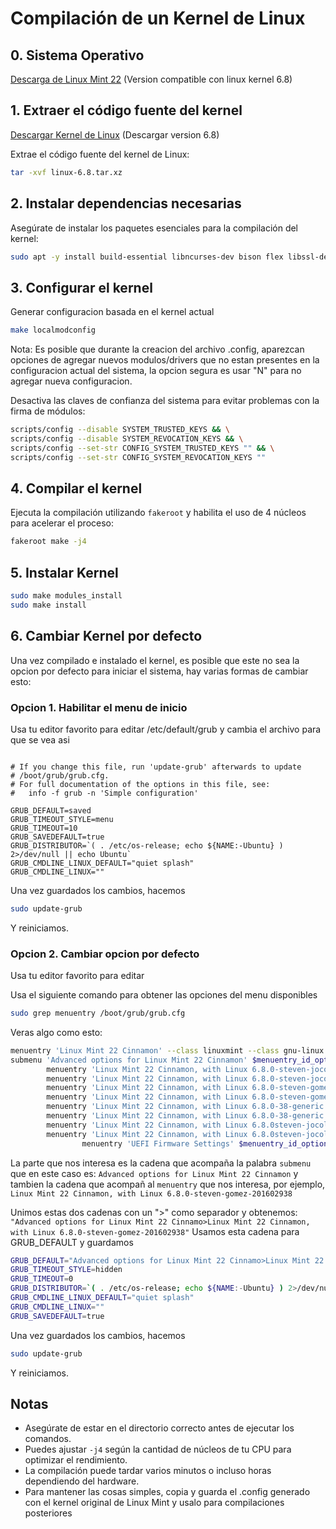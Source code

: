 # Compilación de un Kernel de Linux
## 0. Sistema Operativo
[Descarga de Linux Mint 22](https://www.linuxmint.com/edition.php?id=316) (Version compatible con linux kernel 6.8)

## 1. Extraer el código fuente del kernel  
[Descargar Kernel de Linux](https://www.kernel.org) (Descargar version 6.8)

Extrae el código fuente del kernel de Linux:
```sh
tar -xvf linux-6.8.tar.xz
```

## 2. Instalar dependencias necesarias  
Asegúrate de instalar los paquetes esenciales para la compilación del kernel:  

```sh
sudo apt -y install build-essential libncurses-dev bison flex libssl-dev libelf-dev fakeroot
```

## 3. Configurar el kernel 

Generar configuracion basada en el kernel actual
```sh
make localmodconfig
```
Nota: Es posible que durante la creacion del archivo .config, aparezcan opciones de agregar nuevos modulos/drivers que no estan presentes en la configuracion actual del sistema, la opcion segura es usar "N" para no agregar nueva configuracion.


Desactiva las claves de confianza del sistema para evitar problemas con la firma de módulos:  

```sh
scripts/config --disable SYSTEM_TRUSTED_KEYS && \
scripts/config --disable SYSTEM_REVOCATION_KEYS && \
scripts/config --set-str CONFIG_SYSTEM_TRUSTED_KEYS "" && \
scripts/config --set-str CONFIG_SYSTEM_REVOCATION_KEYS ""
```

## 4. Compilar el kernel  
Ejecuta la compilación utilizando `fakeroot` y habilita el uso de 4 núcleos para acelerar el proceso:  

```sh
fakeroot make -j4
```

## 5. Instalar Kernel
```sh
sudo make modules_install
sudo make install
```

## 6. Cambiar Kernel por defecto
Una vez compilado e instalado el kernel, es posible que este no sea la opcion por defecto para iniciar el sistema, hay varias formas de cambiar esto:

### Opcion 1. Habilitar el menu de inicio
Usa tu editor favorito para editar /etc/default/grub y cambia el archivo para que se vea asi
```shell

# If you change this file, run 'update-grub' afterwards to update
# /boot/grub/grub.cfg.
# For full documentation of the options in this file, see:
#   info -f grub -n 'Simple configuration'

GRUB_DEFAULT=saved
GRUB_TIMEOUT_STYLE=menu
GRUB_TIMEOUT=10
GRUB_SAVEDEFAULT=true
GRUB_DISTRIBUTOR=`( . /etc/os-release; echo ${NAME:-Ubuntu} ) 2>/dev/null || echo Ubuntu`
GRUB_CMDLINE_LINUX_DEFAULT="quiet splash"
GRUB_CMDLINE_LINUX=""
```

Una vez guardados los cambios, hacemos
```sh
sudo update-grub
```
Y reiniciamos.

### Opcion 2. Cambiar opcion por defecto
Usa tu editor favorito para editar 

Usa el siguiente comando para obtener las opciones del menu disponibles
```sh
sudo grep menuentry /boot/grub/grub.cfg
```

Veras algo como esto:
```sh
menuentry 'Linux Mint 22 Cinnamon' --class linuxmint --class gnu-linux --class gnu --class os $menuentry_id_option 'gnulinux-simple-00f49a3a-c03b-4fe6-94a9-11d1df4dd3db' {
submenu 'Advanced options for Linux Mint 22 Cinnamon' $menuentry_id_option 'gnulinux-advanced-00f49a3a-c03b-4fe6-94a9-11d1df4dd3db' {
        menuentry 'Linux Mint 22 Cinnamon, with Linux 6.8.0-steven-jocol-201602938' --class linuxmint --class gnu-linux --class gnu --class os $menuentry_id_option 'gnulinux-6.8.0-steven-jocol-201602938-advanced-00f49a3a-c03b-4fe6-94a9-11d1df4dd3db' {
        menuentry 'Linux Mint 22 Cinnamon, with Linux 6.8.0-steven-jocol-201602938 (recovery mode)' --class linuxmint --class gnu-linux --class gnu --class os $menuentry_id_option 'gnulinux-6.8.0-steven-jocol-201602938-recovery-00f49a3a-c03b-4fe6-94a9-11d1df4dd3db' {
        menuentry 'Linux Mint 22 Cinnamon, with Linux 6.8.0-steven-gomez-201602938' --class linuxmint --class gnu-linux --class gnu --class os $menuentry_id_option 'gnulinux-6.8.0-steven-gomez-201602938-advanced-00f49a3a-c03b-4fe6-94a9-11d1df4dd3db' {
        menuentry 'Linux Mint 22 Cinnamon, with Linux 6.8.0-steven-gomez-201602938 (recovery mode)' --class linuxmint --class gnu-linux --class gnu --class os $menuentry_id_option 'gnulinux-6.8.0-steven-gomez-201602938-recovery-00f49a3a-c03b-4fe6-94a9-11d1df4dd3db' {
        menuentry 'Linux Mint 22 Cinnamon, with Linux 6.8.0-38-generic' --class linuxmint --class gnu-linux --class gnu --class os $menuentry_id_option 'gnulinux-6.8.0-38-generic-advanced-00f49a3a-c03b-4fe6-94a9-11d1df4dd3db' {
        menuentry 'Linux Mint 22 Cinnamon, with Linux 6.8.0-38-generic (recovery mode)' --class linuxmint --class gnu-linux --class gnu --class os $menuentry_id_option 'gnulinux-6.8.0-38-generic-recovery-00f49a3a-c03b-4fe6-94a9-11d1df4dd3db' {
        menuentry 'Linux Mint 22 Cinnamon, with Linux 6.8.0steven-jocol-201602938' --class linuxmint --class gnu-linux --class gnu --class os $menuentry_id_option 'gnulinux-6.8.0steven-jocol-201602938-advanced-00f49a3a-c03b-4fe6-94a9-11d1df4dd3db' {
        menuentry 'Linux Mint 22 Cinnamon, with Linux 6.8.0steven-jocol-201602938 (recovery mode)' --class linuxmint --class gnu-linux --class gnu --class os $menuentry_id_option 'gnulinux-6.8.0steven-jocol-201602938-recovery-00f49a3a-c03b-4fe6-94a9-11d1df4dd3db' {
                menuentry 'UEFI Firmware Settings' $menuentry_id_option 'uefi-firmware' {
```

La parte que nos interesa es la cadena que acompaña la palabra ```submenu``` que en este caso es: ```Advanced options for Linux Mint 22 Cinnamon``` y tambien la cadena que acompañ al ```menuentry``` que nos interesa, por ejemplo, ```Linux Mint 22 Cinnamon, with Linux 6.8.0-steven-gomez-201602938```

Unimos estas dos cadenas con un ">" como separador y obtenemos: ```"Advanced options for Linux Mint 22 Cinnamo>Linux Mint 22 Cinnamon, with Linux 6.8.0-steven-gomez-201602938"```
Usamos esta cadena para GRUB_DEFAULT y guardamos

```sh
GRUB_DEFAULT="Advanced options for Linux Mint 22 Cinnamo>Linux Mint 22 Cinnamon, with Linux 6.8.0-steven-gomez-201602938"
GRUB_TIMEOUT_STYLE=hidden
GRUB_TIMEOUT=0
GRUB_DISTRIBUTOR=`( . /etc/os-release; echo ${NAME:-Ubuntu} ) 2>/dev/null || echo Ubuntu`
GRUB_CMDLINE_LINUX_DEFAULT="quiet splash"
GRUB_CMDLINE_LINUX=""
GRUB_SAVEDEFAULT=true
```

Una vez guardados los cambios, hacemos
```sh
sudo update-grub
```
Y reiniciamos.

## Notas  
- Asegúrate de estar en el directorio correcto antes de ejecutar los comandos.  
- Puedes ajustar `-j4` según la cantidad de núcleos de tu CPU para optimizar el rendimiento.  
- La compilación puede tardar varios minutos o incluso horas dependiendo del hardware.
- Para mantener las cosas simples, copia y guarda el .config generado con el kernel original de Linux Mint y usalo para compilaciones posteriores

